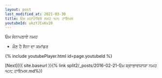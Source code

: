 ```yaml
---
layout: post
last_modified_at: 2021-03-30
title: ਓਮ ਮਹਾਹਾਵਿਸ਼ੇ ਨਮਹ ੧੦੮ ਟਾਇਮਸ
youtubeId: ukzYJIxKv20
---
```

 
 
 ਓਮ ਸੇਨਾਪਠਾਏ ਨਮਹ  
 
 -  ਕੌਣ ਹੈ ਸੈਨਾ ਦਾ ਕਮਾਂਡਰ 
 
  
 
  
 
 
 
 
 
 


{% include youtubePlayer.html id=page.youtubeId %}
 
[Next]({{ site.baseurl }}{% link  split2/_posts/2016-02-21-ਓਮ ਸ੍ਵਾਭਾਵਯਾਯਾ ਨਮਹ ੧੦੮ ਟਾਇਮਸ.md%})
 
